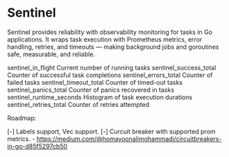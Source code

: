 # Sentinel

Sentinel provides reliability with observability monitoring for tasks in Go applications. It wraps task execution with Prometheus metrics, error handling, retries, and timeouts — making background jobs and goroutines safe, measurable, and reliable.


sentinel_in_flight	Current number of running tasks
sentinel_success_total	Counter of successful task completions
sentinel_errors_total	Counter of failed tasks
sentinel_timeout_total	Counter of timed-out tasks
sentinel_panics_total	Counter of panics recovered in tasks
sentinel_runtime_seconds	Histogram of task execution durations
sentinel_retries_total	Counter of retries attempted


Roadmap:

[-] Labels support, Vec support.
[-] Curcuit breaker with supported prom metrics.
    - https://medium.com/@homayoonalimohammadi/circuitbreakers-in-go-d85f5297cb50

